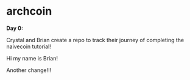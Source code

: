 # archcoin
**Day 0:**

Crystal and Brian create a repo to track their journey of completing the naivecoin tutorial!

Hi my name is Brian!

Another change!!!
